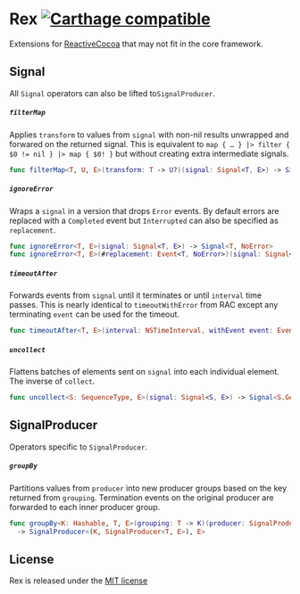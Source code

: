 # Rex [![Carthage compatible](https://img.shields.io/badge/Carthage-compatible-4BC51D.svg?style=flat)](https://github.com/Carthage/Carthage)
Extensions for [ReactiveCocoa](https://github.com/ReactiveCocoa/ReactiveCocoa) that may not fit in the core framework.

## Signal
All `Signal` operators can also be lifted to`SignalProducer`.

##### `filterMap`
Applies `transform` to values from `signal` with non-nil results unwrapped and forwared on the returned signal. This is equivalent to `map { … } |> filter { $0 != nil } |> map { $0! }`  but without creating extra intermediate signals.

```swift
func filterMap<T, U, E>(transform: T -> U?)(signal: Signal<T, E>) -> Signal<U, E>
```

##### `ignoreError`
Wraps a `signal` in a version that drops `Error` events. By default errors are replaced with a `Completed` event but `Interrupted` can also be specified as `replacement`.

```swift
func ignoreError<T, E>(signal: Signal<T, E>) -> Signal<T, NoError>
func ignoreError<T, E>(#replacement: Event<T, NoError>)(signal: Signal<T, E>) -> Signal<T, NoError>
```

##### `timeoutAfter`
Forwards events from `signal` until it terminates or until `interval` time passes. This is nearly identical to `timeoutWithError` from RAC except any terminating `event` can be used for the timeout.

```swift
func timeoutAfter<T, E>(interval: NSTimeInterval, withEvent event: Event<T, E>, onScheduler scheduler: DateSchedulerType) -> Signal<T, E> -> Signal<T, E>
```

##### `uncollect`

Flattens batches of elements sent on `signal` into each individual element. The inverse of `collect`.

```swift
func uncollect<S: SequenceType, E>(signal: Signal<S, E>) -> Signal<S.Generator.Element, E>
```


## SignalProducer
Operators specific to `SignalProducer`.

##### `groupBy`
Partitions values from `producer` into new producer groups based on the key returned from `grouping`. Termination events on the original producer are forwarded to each inner producer group.

```swift
func groupBy<K: Hashable, T, E>(grouping: T -> K)(producer: SignalProducer<T, E>)
  -> SignalProducer<(K, SignalProducer<T, E>), E>
```

## License
Rex is released under the [MIT license](LICENSE)
